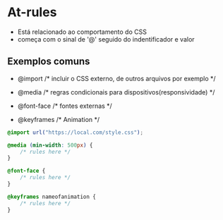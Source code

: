 # At-rules

* Está relacionado ao comportamento do CSS  
* começa com o sinal de '@' seguido do indentificador e valor

## Exemplos comuns

- @import /* incluir o CSS externo, de outros arquivos por exemplo */

- @media /* regras condicionais para dispositivos(responsividade) */

- @font-face /* fontes externas */
 
- @keyframes /* Animation */

```css
@import url("https://local.com/style.css");

@media (min-width: 500px) {
    /* rules here */
}

@font-face {
    /* rules here */
}

@keyframes nameofanimation {
    /* rules here */
}
```